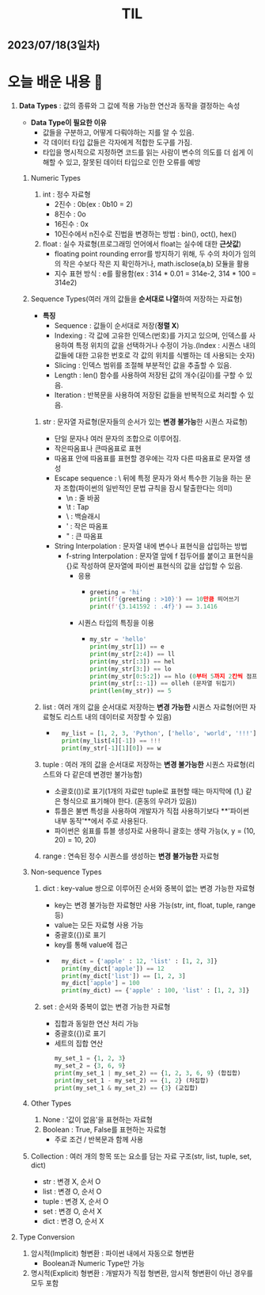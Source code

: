 # <center>TIL<center>
## 2023/07/18(3일차)

# 오늘 배운 내용 :memo:

1. **Data Types** : 값의 종류와 그 값에 적용 가능한 연산과 동작을 결정하는 속성
    - **Data Type이 필요한 이유**
      - 값들을 구분하고, 어떻게 다뤄야하는 지를 알 수 있음.
      - 각 데이터 타입 값들은 각자에게 적합한 도구를 가짐.
      - 타입을 명시적으로 지정하면 코드를 읽는 사람이 변수의 의도를 더 쉽게 이해할 수 있고, 잘못된 데이터 타입으로 인한 오류를 예방

    1. Numeric Types
       1. int : 정수 자료형
           - 2진수 : 0b(ex : 0b10 = 2)
           - 8진수 : 0o
           - 16진수 : 0x
           - 10진수에서 n진수로 진법을 변경하는 방법 : bin(), oct(), hex()          
       2. float : 실수 자료형(프로그래밍 언어에서 float는 실수에 대한 **근삿값**)
           - floating point rounding error를 방지하기 위해, 두 수의 차이가 임의의 작은 수보다 작은 지 확인하거나, math.isclose(a,b) 모듈을 활용
           - 지수 표현 방식 : e를 활용함(ex : 314 * 0.01 = 314e-2, 314 * 100 = 314e2)
    
    2. Sequence Types(여러 개의 값들을 **순서대로 나열**하여 저장하는 자료형)
        - **특징**
          - Sequence : 값들이 순서대로 저장(**정렬 X**)
          - Indexing : 각 값에 고유한 인덱스(번호)를 가지고 있으며, 인덱스를 사용하여 특정 위치의 값을 선택하거나 수정이 가능.(Index : 시퀀스 내의 값들에 대한 고유한 번호로 각 값의 위치를 식별하는 데 사용되는 숫자)
          - Slicing : 인덱스 범위를 조절해 부분적인 값을 추출할 수 있음.
          - Length : len() 함수를 사용하여 저장된 값의 개수(길이)를 구할 수 있음.
          - Iteration : 반복문을 사용하여 저장된 값들을 반복적으로 처리할 수 있음.

        1. str : 문자열 자료형(문자들의 순서가 있는 **변경 불가능**한 시퀀스 자료형)
            - 단일 문자나 여러 문자의 조합으로 이루어짐.
            - 작은따옴표나 큰따옴표로 표현
            - 따옴표 안에 따옴표를 표현할 경우에는 각자 다른 따옴표로 문자열 생성
            - Escape sequence : \ 뒤에 특정 문자가 와서 특수한 기능을 하는 문자 조합(파이썬의 일반적인 문법 규칙을 잠시 탈출한다는 의미)
              - \n : 줄 바꿈
              - \t : Tap
              - \\ : 백슬래시
              - \' : 작은 따옴표
              - \" : 큰 따옴표
            - String Interpolation : 문자열 내에 변수나 표현식을 삽입하는 방법
              - f-string Interpolation : 문자열 앞에 f 접두어를 붙이고 표현식을 {}로 작성하여 문자열에 파이썬 표현식의 값을 삽입할 수 있음.
                - 응용
                  - ```python
                    greeting = 'hi' 
                    print(f'{greeting : >10}') == 10만큼 띄어쓰기
                    print(f'{3.141592 : .4f}') == 3.1416
                    ```
                - 시퀀스 타입의 특징을 이용
                  - ```python
                    my_str = 'hello' 
                    print(my_str[1]) == e
                    print(my_str[2:4]) == ll
                    print(my_str[:3]) == hel
                    print(my_str[3:]) == lo
                    print(my_str[0:5:2]) == hlo (0부터 5까지 2칸씩 점프하면서 출력)
                    print(my_str[::-1]) == olleh (문자열 뒤집기)
                    print(len(my_str)) == 5
                    ```
        
        2. list : 여러 개의 값을 순서대로 저장하는 **변경 가능한** 시퀀스 자료형(어떤 자료형도 리스트 내의 데이터로 저장할 수 있음)
            - ```python
                my_list = [1, 2, 3, 'Python', ['hello', 'world', '!!!']] 
                print(my_list[4][-1]) == !!!
                print(my_str[-1][1][0]) == w
                ``` 

        3. tuple : 여러 개의 값을 순서대로 저장하는 **변경 불가능한** 시퀀스 자료형(리스트와 다 같은데 변경만 불가능함)
            - 소괄호(())로 표기(1개의 자료만 tuple로 표현할 때는 마지막에 (1,) 같은 형식으로 표기해야 한다. (혼동의 우려가 있음))
            - 튜플은 불변 특성을 사용하여 개발자가 직접 사용하기보다 **'파이썬 내부 동작'**에서 주로 사용된다.
            - 파이썬은 쉼표를 튜블 생성자로 사용하니 괄호는 생략 가능(x, y = (10, 20) = 10, 20)

        4. range : 연속된 정수 시퀀스를 생성하는 **변경 불가능한** 자료형
    
    3. Non-sequence Types
        1. dict : key-value 쌍으로 이루어진 순서와 중복이 없는 변경 가능한 자료형
            - key는 변경 불가능한 자료형만 사용 가능(str, int, float, tuple, range 등)
            - value는 모든 자료형 사용 가능
            - 중괄호({})로 표기
            - key를 통해 value에 접근
            - ```python
                my_dict = {'apple' : 12, 'list' : [1, 2, 3]}
                print(my_dict['apple']) == 12
                print(my_dict['list']) == [1, 2, 3]
                my_dict['apple'] = 100
                print(my_dict) == {'apple' : 100, 'list' : [1, 2, 3]} 
                ```   

        2. set : 순서와 중복이 없는 변경 가능한 자료형
            - 집합과 동일한 연산 처리 가능
            - 중괄호({})로 표기 
            - 세트의 집합 연산
                ```python
                my_set_1 = {1, 2, 3}
                my_set_2 = {3, 6, 9}
                print(my_set_1 | my_set_2) == {1, 2, 3, 6, 9} (합집합)
                print(my_set_1 - my_set_2) == {1, 2} (차집합)
                print(my_set_1 & my_set_2) == {3} (교집합)
                ```           
    
    4. Other Types
        1. None : '값이 없음'을 표현하는 자료형
        2. Boolean : True, False를 표현하는 자료형
            - 주로 조건 / 반복문과 함께 사용

    5. Collection : 여러 개의 항목 또는 요소를 담는 자료 구조(str, list, tuple, set, dict)
        - str : 변경 X, 순서 O
        - list : 변경 O, 순서 O
        - tuple : 변경 X, 순서 O
        - set : 변경 O, 순서 X
        - dict : 변경 O, 순서 X   

2. Type Conversion
    1. 암시적(Implicit) 형변환 : 파이썬 내에서 자동으로 형변환  
        - Boolean과 Numeric Type만 가능
    2. 명시적(Explicit) 형변환 : 개발자가 직접 형변환, 암시적 형변환이 아닌 경우를 모두 포함     
